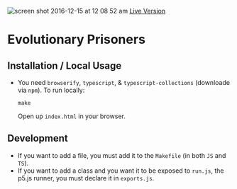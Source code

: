 ![screen shot 2016-12-15 at 12 08 52 am](https://cloud.githubusercontent.com/assets/5074906/21212452/c8b8b640-c25a-11e6-8e4d-168be9e9ad04.png)
[Live Version](http://jameslarisch.com/evolutionary-prisoner)


# Evolutionary Prisoners
## Installation / Local Usage
* You need `browserify`, `typescript`, & `typescript-collections` (downloade via `npm`).
To run locally:
  ```
  make
  ```

  Open up `index.html` in your browser.


## Development
* If you want to add a file, you must add it to the `Makefile` (in both `JS` and `TS`).
* If you want to add a class and you want it to be exposed to `run.js`, the p5.js runner, you must declare it in `exports.js`.
